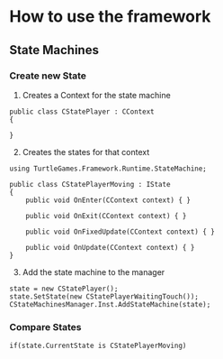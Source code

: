 # How to use the framework

## State Machines

### Create new State

1) Creates a Context for the state machine

```
public class CStatePlayer : CContext
{

}
```

2) Creates the states for that context

```
using TurtleGames.Framework.Runtime.StateMachine;

public class CStatePlayerMoving : IState
{
    public void OnEnter(CContext context) { }

    public void OnExit(CContext context) { }

    public void OnFixedUpdate(CContext context) { }

    public void OnUpdate(CContext context) { }
}
```

3) Add the state machine to the manager

```
state = new CStatePlayer();
state.SetState(new CStatePlayerWaitingTouch());
CStateMachinesManager.Inst.AddStateMachine(state);
```

### Compare States

```
if(state.CurrentState is CStatePlayerMoving)
```
